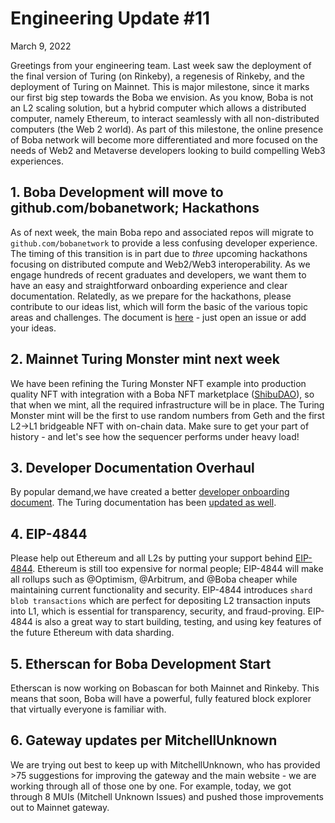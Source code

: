 # Engineering Update #11

March 9, 2022

Greetings from your engineering team. Last week saw the deployment of the final version of Turing (on Rinkeby), a regenesis of Rinkeby, and the deployment of Turing on Mainnet. This is major milestone, since it marks our first big step towards the Boba we envision. As you know, Boba is not an L2 scaling solution, but a hybrid computer which allows a distributed computer, namely Ethereum, to interact seamlessly with all non-distributed computers (the Web 2 world). As part of this milestone, the online presence of Boba network will become more differentiated and more focused on the needs of Web2 and Metaverse developers looking to build compelling Web3 experiences.

## 1. Boba Development will move to github.com/bobanetwork; Hackathons

As of next week, the main Boba repo and associated repos will migrate to `github.com/bobanetwork` to provide a less confusing developer experience. The timing of this transition is in part due to *three* upcoming hackathons focusing on distributed compute and Web2/Web3 interoperability. As we engage hundreds of recent graduates and developers, we want them to have an easy and straightforward onboarding experience and clear documentation. Relatedly, as we prepare for the hackathons, please contribute to our ideas list, which will form the basic of the various topic areas and challenges. The document is [here](https://github.com/bobanetwork/hackathons/blob/main/README.md) - just open an issue or add your ideas.

## 2. Mainnet Turing Monster mint next week

We have been refining the Turing Monster NFT example into production quality NFT with integration with a Boba NFT marketplace ([ShibuDAO](https://shibuinft.com)), so that when we mint, all the required infrastructure will be in place. The Turing Monster mint will  be the first to use random numbers from Geth and the first L2->L1 bridgeable NFT with on-chain data. Make sure to get your part of history - and let's see how the sequencer performs under heavy load!

## 3. Developer Documentation Overhaul

By popular demand,we have created a better [developer onboarding document](https://github.com/bobanetwork/boba/blob/develop/boba_documentation/Developer_Start.md). The Turing documentation has been [updated as well](https://github.com/bobanetwork/boba/blob/develop/packages/boba/turing/README.md).

## 4. EIP-4844

Please help out Ethereum and all L2s by putting your support behind [EIP-4844](https://eips.ethereum.org/EIPS/eip-4844). Ethereum is still too expensive for normal people; EIP-4844 will make all rollups such as @Optimism, @Arbitrum, and @Boba cheaper while maintaining current functionality and security. EIP-4844 introduces `shard blob transactions` which are perfect for depositing L2 transaction inputs into L1, which is essential for transparency, security, and fraud-proving. EIP-4844 is also a great way to start building, testing, and using key features of the future Ethereum with data sharding.

## 5. Etherscan for Boba Development Start

Etherscan is now working on Bobascan for both Mainnet and Rinkeby. This means that soon, Boba will have a powerful, fully featured block explorer that virtually everyone is familiar with.

## 6. Gateway updates per MitchellUnknown

We are trying out best to keep up with MitchellUnknown, who has provided >75 suggestions for improving the gateway and the main website - we are working through all of those one by one. For example, today, we got through 8 MUIs (Mitchell Unknown Issues) and pushed those improvements out to Mainnet gateway.
